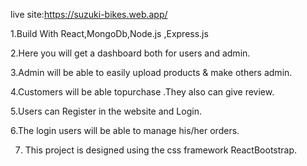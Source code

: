 live site:https://suzuki-bikes.web.app/

1.Build With React,MongoDb,Node.js ,Express.js

2.Here you will get a dashboard both for users and admin.

3.Admin will be able to easily upload products & make others admin.

4.Customers will be able topurchase .They also can give
review.

5.Users can Register in the website and Login.

6.The login users will be able to manage his/her orders.

7. This project is designed using the css framework ReactBootstrap.
